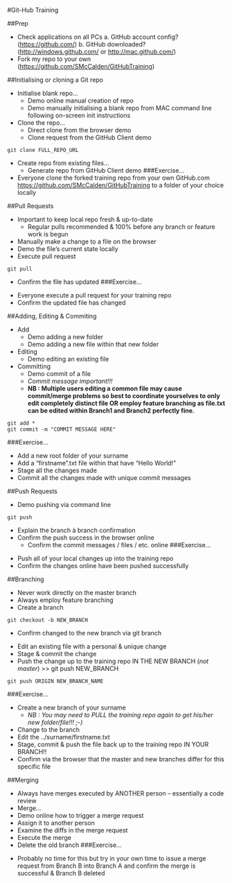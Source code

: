 #Git-Hub Training

##Prep
* Check applications on all PCs a. GitHub account config? (https://github.com/) b. GitHub downloaded? (http://windows.github.com/ or http://mac.github.com/) 
* Fork my repo to your own (https://github.com/SMcCalden/GitHubTraining)

##Initialising or cloning a Git repo
* Initialise blank repo…
  - Demo online manual creation of repo
  - Demo manually initialising a blank repo from MAC command line following on-screen init instructions
* Clone the repo…
  - Direct clone from the browser demo
  - Clone request from the GitHub Client demo
```
git clone FULL_REPO_URL
```
* Create repo from existing files…
  - Generate repo from GitHub Client demo
###Exercise…
* Everyone clone the forked training repo from your own GitHub.com https://github.com/SMcCalden/GitHubTraining to a folder of your choice locally

##Pull Requests
* Important to keep local repo fresh & up-to-date
  - Regular pulls recommended & 100% before any branch or feature work is begun
* Manually make a change to a file on the browser
* Demo the file’s current state locally
* Execute pull request
```
git pull
```
* Confirm the file has updated
###Exercise…
- Everyone execute a pull request for your training repo
- Confirm the updated file has changed

##Adding, Editing & Commiting
* Add
  - Demo adding a new folder
  - Demo adding a new file within that new folder
* Editing
  - Demo editing an existing file
* Committing
  - Demo commit of a file
  - <i>Commit message important!!!</i>
  - <b>NB : Multiple users editing a common file may cause commit/merge problems so best to coordinate yourselves to only edit completely distinct file OR employ feature branching as file.txt can be edited within Branch1 and Branch2 perfectly fine.</b>
```
git add *
git commit -m "COMMIT MESSAGE HERE"
```
###Exercise…
- Add a new root folder of your surname
- Add a “firstname”.txt file within that have “Hello World!”
- Stage all the changes made
- Commit all the changes made with unique commit messages

##Push Requests
* Demo pushing via command line
```
git push 
```
* Explain the branch à branch confirmation
* Confirm the push success in the browser online
  - Confirm the commit messages / files / etc. online
###Exercise…
- Push all of your local changes up into the training repo
- Confirm the changes online have been pushed successfully

##Branching
* Never work directly on the master branch
* Always employ feature branching
* Create a branch
```
git checkout -b NEW_BRANCH
```
  - Confirm changed to the new branch via git branch
* Edit an existing file with a personal & unique change
* Stage & commit the change
* Push the change up to the training repo IN THE NEW BRANCH (*not master*) >> git push NEW_BRANCH
```
git push ORIGIN NEW_BRANCH_NAME
```
###Exercise…
- Create a new branch of your surname
  - <i>NB : You may need to PULL the training repo again to get his/her new folder/file!!! ;-)</i>
- Change to the branch
- Edit the ../surname/firstname.txt
- Stage, commit & push the file back up to the training repo IN YOUR BRANCH!!
- Confirm via the browser that the master and new branches differ for this specific file

##Merging
* Always have merges executed by ANOTHER person – essentially a code review
* Merge…
* Demo online how to trigger a merge request
* Assign it to another person
* Examine the diffs in the merge request
* Execute the merge
* Delete the old branch
###Exercise…
- Probably no time for this but try in your own time to issue a merge request from Branch B into Branch A and confirm the merge is successful & Branch B deleted

